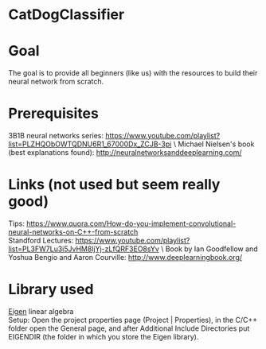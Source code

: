 # CatDogClassifier

# Goal
The goal is to provide all beginners (like us) with the resources to build their neural network from scratch.

# Prerequisites
3B1B neural networks series: https://www.youtube.com/playlist?list=PLZHQObOWTQDNU6R1_67000Dx_ZCJB-3pi \ 
Michael Nielsen's book (best explanations found): http://neuralnetworksanddeeplearning.com/

# Links (not used but seem really good)
Tips: https://www.quora.com/How-do-you-implement-convolutional-neural-networks-on-C++-from-scratch \
Standford Lectures: https://www.youtube.com/playlist?list=PL3FW7Lu3i5JvHM8ljYj-zLfQRF3EO8sYv \ 
Book by Ian Goodfellow and Yoshua Bengio and Aaron Courville: http://www.deeplearningbook.org/
# Library used
[Eigen](http://eigen.tuxfamily.org/index.php?title=Main_Page) linear algebra \
Setup: Open the project properties page (Project | Properties), in the C/C++ folder open the General page, and after Additional Include Directories put EIGENDIR (the folder in which you store the Eigen library). 

